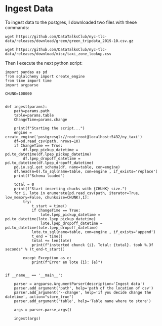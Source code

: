 # Ingest Data

To ingest data to the postgres, I downloaded two files with these commands:

`wget https://github.com/DataTalksClub/nyc-tlc-data/releases/download/green/green_tripdata_2019-10.csv.gz`

`wget https://github.com/DataTalksClub/nyc-tlc-data/releases/download/misc/taxi_zone_lookup.csv`

Then I execute the next python script:

```
import pandas as pd
from sqlalchemy import create_engine
from time import time
import argparse

CHUNK=100000


def ingest(params): 
    path=params.path
    table=params.table
    ChangeTime=params.change
    
    print(f"Starting the script...")
    engine = create_engine('postgresql://root:root@localhost:5432/ny_taxi')
    df=pd.read_csv(path, nrows=10)
    if ChangeTime == True:
        df.lpep_pickup_datetime = pd.to_datetime(df.lpep_pickup_datetime)
        df.lpep_dropoff_datetime = pd.to_datetime(df.lpep_dropoff_datetime)
    pd.io.sql.get_schema(df, name=table, con=engine)
    df.head(n=0).to_sql(name=table, con=engine , if_exists='replace')
    print(f"Schema loaded")

    total = 0
    print(f"Start inserting chucks with {CHUNK} size.")
    for i, lote in enumerate(pd.read_csv(path, iterator=True, low_memory=False, chunksize=CHUNK),1):
        try:
            t_start = time()
            if ChangeTime == True:
                lote.lpep_pickup_datetime = pd.to_datetime(lote.lpep_pickup_datetime)
                lote.lpep_dropoff_datetime = pd.to_datetime(lote.lpep_dropoff_datetime)
            lote.to_sql(name=table, con=engine , if_exists='append')
            t_end = time()
            total += len(lote)
            print(f"insterted chunck {i}. Total: {total}. took %.3f seconds" % (t_end-t_start))
            
        except Exception as e:
            print(f"Error en lote {i}: {e}")    


if __name__ == '__main__':

    parser = argparse.ArgumentParser(description='Ingest data')
    parser.add_argument('path', help='path of the location of csv') 
    parser.add_argument('--change', help='if you decide change the datetime', action="store_true") 
    parser.add_argument('table', help='Table name where to store') 
    
    args = parser.parse_args()

    ingest(args)

```
